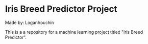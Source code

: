 # Iris Breed Predictor Project

Made by: Loganhouchin

This is a a repository for a machine learning project titled "Iris Breed Predictor".

 
